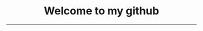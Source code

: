 <div name = "root_container">
  <div name="welcome_tab">
    <h1 align="center">Welcome to my github</h1>
    <hr>
  </div> 
</div>

